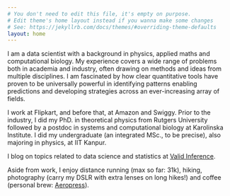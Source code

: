 ```yaml
---
# You don't need to edit this file, it's empty on purpose.
# Edit theme's home layout instead if you wanna make some changes
# See: https://jekyllrb.com/docs/themes/#overriding-theme-defaults
layout: home
---
```


I am a data scientist with a background in physics, applied maths and computational biology. My experience covers a wide range of problems both in academia and industry, often drawing on methods and ideas from multiple disciplines. I am fascinated by how clear quantitative tools have proven to be  universally powerful in identifying patterns enabling predictions and developing strategies across an ever-increasing array of fields.


I work at Flipkart, and before that, at Amazon and Swiggy. Prior to the industry, I did my PhD. in theoretical physics from Rutgers University followed by a postdoc in systems and computational biology at Karolinska Institute. I did my undergraduate (an integrated MSc., to be precise), also majoring in physics, at IIT Kanpur.   


I blog on topics related to data science and statistics at [Valid Inference](https://statsanddata.wordpress.com/).


Aside from work, I enjoy distance running (max so far: 31k), hiking, photography (carry my DSLR with extra lenses on long hikes!) and  coffee (personal brew: [Aeropress](https://bluebottlecoffee.com/preparation-guides/aeropress)).    

